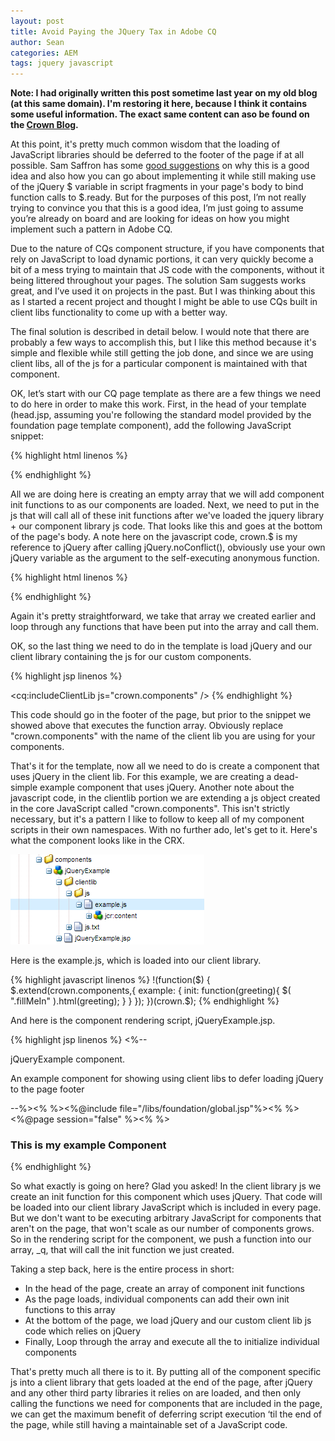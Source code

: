 ```yaml
---
layout: post
title: Avoid Paying the JQuery Tax in Adobe CQ
author: Sean
categories: AEM
tags: jquery javascript
---
```


<p class="text-muted"><strong>Note: I had originally written this post sometime last year on my old blog (at this same domain). I'm restoring it here, because I think it contains some useful information. The exact same content can aso be found on the <a href="http://www.crownpartners.com/blog/avoid-paying-jquery-tax-adobe-cq">Crown Blog</a>.</strong></p>

At this point, it's pretty much common wisdom that the loading of JavaScript libraries should be deferred to the footer of the page if at all possible. Sam Saffron has some [good suggestions][1] on why this is a good idea and also how you can go about implementing it while still making use of the jQuery $ variable in script fragments in your page's body to bind function calls to $.ready. But for the purposes of this post, I’m not really trying to convince you that this is a good idea, I’m just going to assume you’re already on board and are looking for ideas on how you might implement such a pattern in Adobe CQ.

Due to the nature of CQs component structure, if you have components that rely on JavaScript to load dynamic portions, it can very quickly become a bit of a mess trying to maintain that JS code with the components, without it being littered throughout your pages. The solution Sam suggests works great, and I’ve used it on projects in the past. But I was thinking about this as I started a recent project and thought I might be able to use CQs built in client libs functionality to come up with a better way.

The final solution is described in detail below. I would note that there are probably a few ways to accomplish this, but I like this method because it's simple and flexible while still getting the job done, and since we are using client libs, all of the js for a particular component is maintained with that component.
<!--more-->

OK, let’s start with our CQ page template as there are a few things we need to do here in order to make this work. First, in the head of your template (head.jsp, assuming you're following the standard model provided by the foundation page template component), add the following JavaScript snippet:

{% highlight html linenos %}
<script type="text/javascript">
  //an array of functions to init components, which we will execute after we load jquery at the end of the page
  window._q=[];
</script>
{% endhighlight %}

All we are doing here is creating an empty array that we will add component init functions to as our components are loaded. Next, we need to put in the js that will call all of these init functions after we've loaded the jquery library + our component library js code. That looks like this and goes at the bottom of the page's body. A note here on the javascript code, crown.$ is my reference to jQuery after calling jQuery.noConflict(), obviously use your own jQuery variable as the argument to the self-executing anonymous function.

{% highlight html linenos %}
<script type="text/javascript">
  !(function($) {
    $.each(window._q,function(index,f){
      f();
    });
  })(crown.$);
</script>
{% endhighlight %}

Again it's pretty straightforward, we take that array we created earlier and loop through any functions that have been put into the array and call them.

OK, so the last thing we need to do in the template is load jQuery and our client library containing the js for our custom components.

{% highlight jsp linenos %}
<script src="//ajax.googleapis.com/ajax/libs/jquery/1.8.3/jquery.min.js"></script>
<cq:includeClientLib js="crown.components" />
{% endhighlight %}

This code should go in the footer of the page, but prior to the snippet we showed above that executes the function array. Obviously replace "crown.components" with the name of the client lib you are using for your components.

That's it for the template, now all we need to do is create a component that uses jQuery in the client lib. For this example, we are creating a dead-simple example component that uses jQuery. Another note about the javascript code, in the clientlib portion we are extending a js object created in the core JavaScript called "crown.components". This isn't strictly necessary, but it's a pattern I like to follow to keep all of my component scripts in their own namespaces. With no further ado, let's get to it. Here's what the component looks like in the CRX.

![CRXDE Screen-shot of the example component.](/static/img/crxde-js.png)

Here is the example.js, which is loaded into our client library.

{% highlight javascript linenos %}
!(function($) {
  $.extend(crown.components,{
    example: {
      init: function(greeting){
        $( ".fillMeIn" ).html(greeting);
      }
    }
  });
})(crown.$);
{% endhighlight %}

And here is the component rendering script, jQueryExample.jsp.

{% highlight jsp linenos %}
<%--
 
jQueryExample component.
 
An example component for showing using client libs to defer loading jQuery to the page footer
 
--%><%
%><%@include file="/libs/foundation/global.jsp"%><%
%><%@page session="false" %><%
%>
<h3>This is my example Component</h3>
<span class="fillMeIn"></span>
 
<script type="text/javascript">
  window._q.push(function(){
    crown.components.example.init("helloWorld");
  });
</script>
{% endhighlight %}

So what exactly is going on here? Glad you asked! In the client library js we create an init function for this component which uses jQuery. That code will be loaded into our client library JavaScript which is included in every page. But we don't want to be executing arbitrary JavaScript for components that aren't on the page, that won't scale as our number of components grows. So in the rendering script for the component, we push a function into our array, \_q, that will call the init function we just created.

Taking a step back, here is the entire process in short:

- In the head of the page, create an array of component init functions
- As the page loads, individual components can add their own init functions to this array
- At the bottom of the page, we load jQuery and our custom client lib js code which relies on jQuery
- Finally, Loop through the array and execute all the to initialize individual components

That's pretty much all there is to it. By putting all of the component specific js into a client library that gets loaded at the end of the page, after jQuery and any other third party libraries it relies on are loaded, and then only calling the functions we need for components that are included in the page, we can get the maximum benefit of deferring script execution ‘til the end of the page, while still having a maintainable set of a JavaScript code.

[1]: http://samsaffron.com/archive/2012/02/17/stop-paying-your-jquery-tax